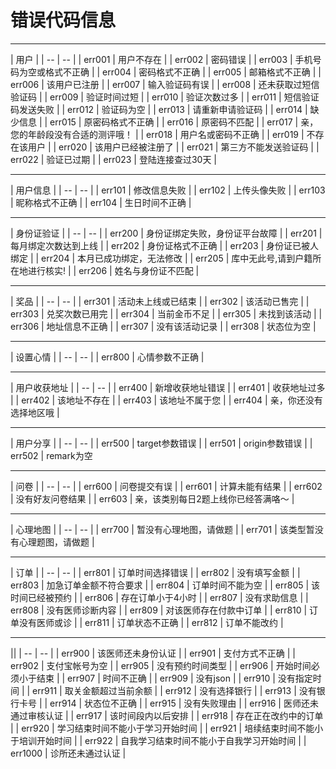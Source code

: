 # 错误代码信息

----

| 用户 |
| -- | -- |
| err001 | 用户不存在 |
| err002 | 密码错误 |
| err003 | 手机号码为空或格式不正确 |
| err004 | 密码格式不正确 |
| err005 | 邮箱格式不正确 |
| err006 | 该用户已注册 |
| err007 | 输入验证码有误 |
| err008 | 还未获取过短信验证码 |
| err009 | 验证时间过短 |
| err010 | 验证次数过多 |
| err011 | 短信验证码发送失败 |
| err012 | 验证码为空 |
| err013 | 请重新申请验证码 |
| err014 | 缺少信息 |
| err015 | 原密码格式不正确 |
| err016 | 原密码不匹配 |
| err017 | 亲，您的年龄段没有合适的测评哦！ |
| err018 | 用户名或密码不正确 |
| err019 | 不存在该用户 |
| err020 | 该用户已经被注册了 |
| err021 | 第三方不能发送验证码 |
| err022 | 验证已过期 |
| err023 | 登陆连接查过30天 |

----

| 用户信息 |
| -- | -- |
| err101 | 修改信息失败 |
| err102 | 上传头像失败 |
| err103 | 昵称格式不正确 |
| err104 | 生日时间不正确 |

---

| 身份证验证 |
| -- | -- |
| err200 | 身份证绑定失败，身份证平台故障 |
| err201 | 每月绑定次数达到上线 |
| err202 | 身份证格式不正确 |
| err203 | 身份证已被人绑定 |
| err204 | 本月已成功绑定，无法修改 |
| err205 | 库中无此号,请到户籍所在地进行核实! |
| err206 | 姓名与身份证不匹配 |

---

| 奖品 |
| -- | -- |
| err301 | 活动未上线或已结束 |
| err302 | 该活动已售完 |
| err303 | 兑奖次数已用完 |
| err304 | 当前金币不足 |
| err305 | 未找到该活动 |
| err306 | 地址信息不正确 |
| err307 | 没有该活动记录 |
| err308 | 状态位为空 |

---

| 设置心情 |
| -- | -- |
| err800 | 心情参数不正确 |

---

| 用户收获地址 |
| -- | -- |
| err400 | 新增收获地址错误 |
| err401 | 收获地址过多 |
| err402 | 该地址不存在 |
| err403 | 该地址不属于您 |
| err404 | 亲，你还没有选择地区哦 |

---

| 用户分享 |
| -- | -- |
| err500 | target参数错误 |
| err501 | origin参数错误 |
| err502 | remark为空

---

| 问卷 |
| -- | -- |
| err600 | 问卷提交有误 |
| err601 | 计算未能有结果 |
| err602 | 没有好友问卷结果 |
| err603 | 亲，该类别每日2题上线你已经答满咯～ |

---

| 心理地图 |
| -- | -- |
| err700 | 暂没有心理地图，请做题 |
| err701 | 该类型暂没有心理题图，请做题 |

---

| 订单 |
| -- | -- |
| err801 | 订单时间选择错误 |
| err802 | 没有填写金额 |
| err803 | 加急订单金额不符合要求 |
| err804 | 订单时间不能为空 |
| err805 | 该时间已经被预约 |
| err806 | 存在订单小于4小时 |
| err807 | 没有求助信息 |
| err808 | 没有医师诊断内容 |
| err809 | 对该医师存在付款中订单 |
| err810 | 订单没有医师或诊 |
| err811 | 订单状态不正确 |
| err812 | 订单不能改约 |

---

||
| -- | -- |
| err900 | 该医师还未身份认证 |
| err901 | 支付方式不正确 |
| err902 | 支付宝帐号为空 |
| err905 | 没有预约时间类型 |
| err906 | 开始时间必须小于结束 |
| err907 | 时间不正确 |
| err909 | 没有json |
| err910 | 没有指定时间 |
| err911 | 取关金额超过当前余额 |
| err912 | 没有选择银行 |
| err913 | 没有银行卡号 |
| err914 | 状态位不正确 |
| err915 | 没有失败理由 |
| err916 | 医师还未通过审核认证 |
| err917 | 该时间段内以后安排 |
| err918 | 存在正在改约中的订单 |
| err920 | 学习结束时间不能小于学习开始时间 |
| err921 | 培续结束时间不能小于培训开始时间 |
| err922 | 自我学习结束时间不能小于自我学习开始时间 |
| err1000 | 诊所还未通过认证 |

